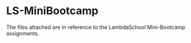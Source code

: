 # LS-MiniBootcamp
The files attached are in reference to the LambdaSchool Mini-Bootcamp assignments. 
